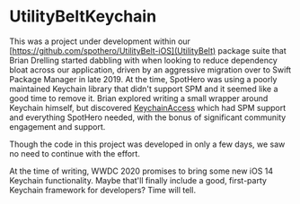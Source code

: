 # UtilityBeltKeychain

This was a project under development within our [https://github.com/spothero/UtilityBelt-iOS](UtilityBelt) package suite that Brian Drelling started dabbling with when looking to reduce dependency bloat across our application, driven by an aggressive migration over to Swift Package Manager in late 2019. At the time, SpotHero was using a poorly maintained Keychain library that didn't support SPM and it seemed like a good time to remove it. Brian explored writing a small wrapper around Keychain himself, but discovered  [KeychainAccess](https://github.com/kishikawakatsumi/KeychainAccess) which had SPM support and everything SpotHero needed, with the bonus of significant community engagement and support.

Though the code in this project was developed in only a few days, we saw no need to continue with the effort.

At the time of writing, WWDC 2020 promises to bring some new iOS 14 Keychain functionality. Maybe that'll finally include a good, first-party Keychain framework for developers? Time will tell.
